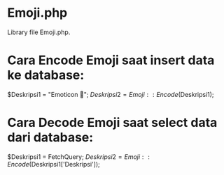 # Emoji.php

Library file Emoji.php.

# Cara Encode Emoji saat insert data ke database:
$Deskripsi1 = "Emoticon 👋";
$Deskripsi2 = Emoji::Encode($Deskripsi1);

# Cara Decode Emoji saat select data dari database:
$Deskripsi1 = FetchQuery;
$Deskripsi2 = Emoji::Encode($Deskripsi1['Deskripsi']);
